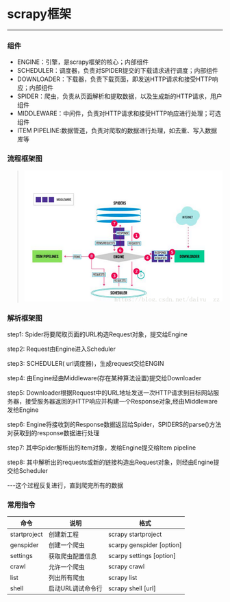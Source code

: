 # scrapy框架
___
### 组件
* ENGINE：引擎，是scrapy框架的核心；内部组件
* SCHEDULER：调度器，负责对SPIDER提交的下载请求进行调度；内部组件
* DOWNLOADER：下载器，负责下载页面，即发送HTTP请求和接受HTTP响应；内部组件
* SPIDER：爬虫，负责从页面解析和提取数据，以及生成新的HTTP请求，用户组件
* MIDDLEWARE：中间件，负责对HTTP请求和接受HTTP响应进行处理；可选组件
* ITEM PIPELINE:数据管道，负责对爬取的数据进行处理，如去重、写入数据库等

### 流程框架图
  
   >![](https://github.com/vicjiafeng/python_application/blob/master/library/images/01.png)
 
### 解析框架图
step1: Spider将要爬取页面的URL构造Request对象，提交给Engine

step2: Request由Engine进入Scheduler

step3: SCHEDULER( url调度器)，生成request交给ENGIN

step4: 由Engine经由Middleware(存在某种算法设置)提交给Downloader

step5: Downloader根据Request中的URL地址发送一次HTTP请求到目标网站服务器，接受服务器返回的HTTP响应并构建一个Response对象,经由Middleware发给Engine

step6: Engine将接收到的Response数据返回给Spider，SPIDERS的parse()方法对获取到的response数据进行处理

step7: 其中Spider解析出的item对象，发给Engine提交给Item pipeline

step8: 其中解析出的requests或新的链接构造出Request对象，则经由Engine提交给Scheduler

---这个过程反复进行，直到爬完所有的数据

### 常用指令
  
  |命令            |说明             |格式                                |
  |---------------|-----------------|-----------------------------------|
  |startproject   |创建新工程         |scrapy startproject <name>         |
  |genspider      |创建一个爬虫       |scarpy genspider [option] <name>   |
  |settings       |获取爬虫配置信息    |scarpy settings [option]           |
  |crawl          |允许一个爬虫       |scrapy crawl                       |
  |list           |列出所有爬虫       |scrapy list                        |
  |shell          |启动URL调试命令行  |scrapy shell [url]                 |
  


